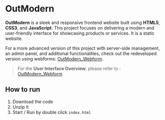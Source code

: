 # OutModern

**OutModern** is a sleek and responsive frontend website built using **HTML5**, **CSS3**, and **JavaScript**. This project focuses on delivering a modern and user-friendly interface for showcasing products or services. It is a static website.

For a more advanced version of this project with server-side management, an admin panel, and additional functionalities, check out the redeveloped version using webforms: [OutModern_Webform](https://github.com/zkgan03/OutModern_Webform).

> For the **User Interface Overview**, please refer to : [OutModern_Webform](https://github.com/zkgan03/OutModern_Webform)

## How to run

1. Download the code
2. Unzip it
3. Start / Run by double click `index.html`

